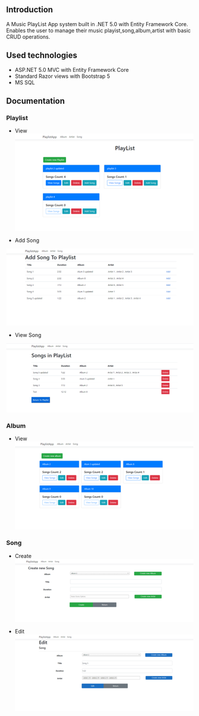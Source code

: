 ## Introduction
A Music PlayList App system built in .NET 5.0 with Entity Framework Core. Enables the user to manage their music playist,song,album,artist with basic CRUD operations. 

## Used technologies
- ASP.NET 5.0 MVC with Entity Framework Core
- Standard Razor views with Bootstrap 5
- MS SQL 

## Documentation
### Playlist
- View
<img src="images-readme/playlist-index.PNG"></img>

- Add Song

<img src="images-readme/playlist-addsong.PNG"></img>

- View Song

<img src="images-readme/playlist-viewsong.PNG"></img>

### Album
- View
<img src="images-readme/album-index.PNG"></img>

### Song
- Create
<img src="images-readme/song-create.PNG"></img>

- Edit
<img src="images-readme/song-edit.PNG"></img>




